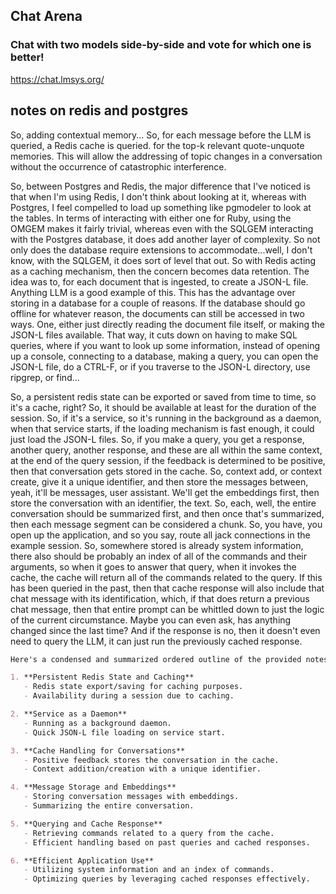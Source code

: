 ---
---



## Chat Arena 

### Chat with two models side-by-side and vote for which one is better!

https://chat.lmsys.org/



## notes on redis and postgres

So, adding contextual memory... So, for each message before the LLM is queried, a Redis cache is queried. for the top-k relevant quote-unquote memories. This will allow the addressing of topic changes in a conversation without the occurrence of catastrophic interference.


So, between Postgres and Redis, the major difference that I've noticed is that when I'm using Redis, I don't think about looking at it, whereas with Postgres, I feel compelled to load up something like pgmodeler to look at the tables. In terms of interacting with either one for Ruby, using the OMGEM makes it fairly trivial, whereas even with the SQLGEM interacting with the Postgres database, it does add another layer of complexity. So not only does the database require extensions to accommodate...well, I don't know, with the SQLGEM, it does sort of level that out. So with Redis acting as a caching mechanism, then the concern becomes data retention. The idea was to, for each document that is ingested, to create a JSON-L file. Anything LLM is a good example of this. This has the advantage over storing in a database for a couple of reasons. If the database should go offline for whatever reason, the documents can still be accessed in two ways. One, either just directly reading the document file itself, or making the JSON-L files available. That way, it cuts down on having to make SQL queries, where if you want to look up some information, instead of opening up a console, connecting to a database, making a query, you can open the JSON-L file, do a CTRL-F, or if you traverse to the JSON-L directory, use ripgrep, or find...


So, a persistent redis state can be exported or saved from time to time, so it's a cache, right? So, it should be available at least for the duration of the session. So, if it's a service, so it's running in the background as a daemon, when that service starts, if the loading mechanism is fast enough, it could just load the JSON-L files. So, if you make a query, you get a response, another query, another response, and these are all within the same context, at the end of the query session, if the feedback is determined to be positive, then that conversation gets stored in the cache. So, context add, or context create, give it a unique identifier, and then store the messages between, yeah, it'll be messages, user assistant. We'll get the embeddings first, then store the conversation with an identifier, the text. So, each, well, the entire conversation should be summarized first, and then once that's summarized, then each message segment can be considered a chunk. So, you have, you open up the application, and so you say, route all jack connections in the example session. So, somewhere stored is already system information, there also should be probably an index of all of the commands and their arguments, so when it goes to answer that query, when it invokes the cache, the cache will return all of the commands related to the query. If this has been queried in the past, then that cache response will also include that chat message with its identification, which, if that does return a previous chat message, then that entire prompt can be whittled down to just the logic of the current circumstance. Maybe you can even ask, has anything changed since the last time? And if the response is no, then it doesn't even need to query the LLM, it can just run the previously cached response.

```markdown
Here's a condensed and summarized ordered outline of the provided notes:

1. **Persistent Redis State and Caching**
   - Redis state export/saving for caching purposes.
   - Availability during a session due to caching.

2. **Service as a Daemon**
   - Running as a background daemon.
   - Quick JSON-L file loading on service start.

3. **Cache Handling for Conversations**
   - Positive feedback stores the conversation in the cache.
   - Context addition/creation with a unique identifier.

4. **Message Storage and Embeddings**
   - Storing conversation messages with embeddings.
   - Summarizing the entire conversation.

5. **Querying and Cache Response**
   - Retrieving commands related to a query from the cache.
   - Efficient handling based on past queries and cached responses.

6. **Efficient Application Use**
   - Utilizing system information and an index of commands.
   - Optimizing queries by leveraging cached responses effectively.
```